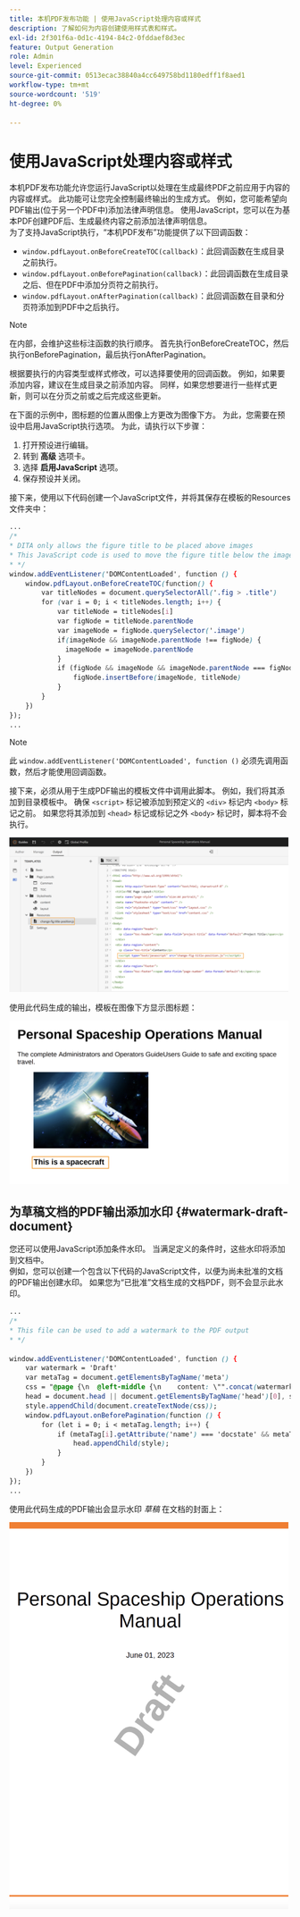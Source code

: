 ```yaml
---
title: 本机PDF发布功能 | 使用JavaScript处理内容或样式
description: 了解如何为内容创建使用样式表和样式。
exl-id: 2f301f6a-0d1c-4194-84c2-0fddaef8d3ec
feature: Output Generation
role: Admin
level: Experienced
source-git-commit: 0513ecac38840a4cc649758bd1180edff1f8aed1
workflow-type: tm+mt
source-wordcount: '519'
ht-degree: 0%

---
```


# 使用JavaScript处理内容或样式

本机PDF发布功能允许您运行JavaScript以处理在生成最终PDF之前应用于内容的内容或样式。 此功能可让您完全控制最终输出的生成方式。 例如，您可能希望向PDF输出(位于另一个PDF中)添加法律声明信息。 使用JavaScript，您可以在为基本PDF创建PDF后、生成最终内容之前添加法律声明信息。\
为了支持JavaScript执行，“本机PDF发布”功能提供了以下回调函数：

* `window.pdfLayout.onBeforeCreateTOC(callback)`：此回调函数在生成目录之前执行。
* `window.pdfLayout.onBeforePagination(callback)`：此回调函数在生成目录之后、但在PDF中添加分页符之前执行。
* `window.pdfLayout.onAfterPagination(callback)`：此回调函数在目录和分页符添加到PDF中之后执行。

>[!NOTE]
>
>在内部，会维护这些标注函数的执行顺序。 首先执行onBeforeCreateTOC，然后执行onBeforePagination，最后执行onAfterPagination。

根据要执行的内容类型或样式修改，可以选择要使用的回调函数。 例如，如果要添加内容，建议在生成目录之前添加内容。 同样，如果您想要进行一些样式更新，则可以在分页之前或之后完成这些更新。

在下面的示例中，图标题的位置从图像上方更改为图像下方。 为此，您需要在预设中启用JavaScript执行选项。 为此，请执行以下步骤：

1. 打开预设进行编辑。
1. 转到 **高级** 选项卡。
1. 选择 **启用JavaScript** 选项。
1. 保存预设并关闭。

接下来，使用以下代码创建一个JavaScript文件，并将其保存在模板的Resources文件夹中：

```css
...
/*
* DITA only allows the figure title to be placed above images 
* This JavaScript code is used to move the figure title below the image
* */
window.addEventListener('DOMContentLoaded', function () {
    window.pdfLayout.onBeforeCreateTOC(function() {
        var titleNodes = document.querySelectorAll('.fig > .title')
        for (var i = 0; i < titleNodes.length; i++) {
            var titleNode = titleNodes[i]
            var figNode = titleNode.parentNode
            var imageNode = figNode.querySelector('.image')
            if(imageNode && imageNode.parentNode !== figNode) {
              imageNode = imageNode.parentNode
            }
            if (figNode && imageNode && imageNode.parentNode === figNode) {
                figNode.insertBefore(imageNode, titleNode)
            }
        }
    })
});
...
```

>[!NOTE]
>
>此 `window.addEventListener('DOMContentLoaded', function ()` 必须先调用函数，然后才能使用回调函数。

接下来，必须从用于生成PDF输出的模板文件中调用此脚本。 例如，我们将其添加到目录模板中。 确保 `<script>` 标记被添加到预定义的 `<div>` 标记内 `<body>` 标记之前。 如果您将其添加到 `<head>` 标记或标记之外 `<body>` 标记时，脚本将不会执行。

<img src="./assets/js-added-resources-template.png" width="500">

使用此代码生成的输出，模板在图像下方显示图标题：

<img src="./assets/fig-title-below-image.png" width="500">

## 为草稿文档的PDF输出添加水印 {#watermark-draft-document}

您还可以使用JavaScript添加条件水印。 当满足定义的条件时，这些水印将添加到文档中。\
例如，您可以创建一个包含以下代码的JavaScript文件，以便为尚未批准的文档的PDF输出创建水印。 如果您为“已批准”文档生成的文档PDF，则不会显示此水印。

```css
...
/*
* This file can be used to add a watermark to the PDF output
* */

window.addEventListener('DOMContentLoaded', function () {
    var watermark = 'Draft'
    var metaTag = document.getElementsByTagName('meta')
    css = "@page {\n  @left-middle {\n    content: \"".concat(watermark, "\";\n    z-index: 100;\n    font-family: sans-serif;\n    font-size: 80pt;\n    font-weight: bold;\n    color: gray(0, 0.3);\n    text-align: center;\n    transform: rotate(-54.7deg);\n    position: absolute;\n    left: 0;\n    top: 0;\n    width: 100%;\n    height: 100%;\n  }\n}")
    head = document.head || document.getElementsByTagName('head')[0], style = document.createElement('style');
    style.appendChild(document.createTextNode(css));
    window.pdfLayout.onBeforePagination(function () {
        for (let i = 0; i < metaTag.length; i++) {
            if (metaTag[i].getAttribute('name') === 'docstate' && metaTag[i].getAttribute('value') !== 'Approved') {
                head.appendChild(style);
            }
        }
    })
});
...
```

使用此代码生成的PDF输出会显示水印 *草稿* 在文档的封面上：

<img src="./assets/draft-watermark.png" width="500">
